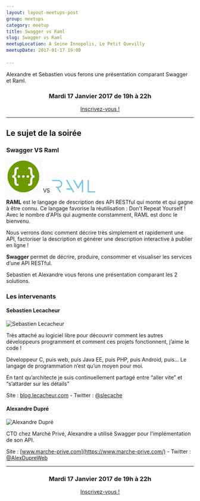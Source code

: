 ```yaml
---
layout: layout-meetups-post
group: meetups
category: meetup
title: Swagger vs Raml
slug: Swagger vs Raml
meetupLocation: A Seine Innopolis, Le Petit Quevilly
meetupDate: 2017-01-17 19:00

---
```


Alexandre et Sebastien vous ferons une présentation comparant Swagger et Raml.



<div style="text-align: center;">
  <h3>Mardi 17 Janvier 2017 de 19h à 22h</h3>
  <p>
    <a class="button" target="_blank"
    href="https://www.eventbrite.fr/e/billets-swagger-vs-raml-31072484638">
      Inscrivez-vous !
    </a>
  </p>
</div>

----

## Le sujet de la soirée

### Swagger VS Raml

![Logo Swagger](/images/meetups/swagger.png)  VS  ![Logo Swagger](/images/meetups/ramllogo.png)


**RAML** est le langage de description des API RESTful qui monte et qui gagne à être connu. Ce langage favorise la réutilisation : Don't Repeat Yourself ! Avec le nombre d'APIs qui augmente constamment, RAML est donc le bienvenu.

Nous verrons donc comment décrire très simplement et rapidement une API, factoriser la description et générer une description interactive à publier en ligne !


**Swagger** permet de décrire, produire, consommer et visualiser les services d’une API RESTful.

Sebastien et Alexandre vous ferons une présentation comparant les 2 solutions.


### Les intervenants

#### Sebastien Lecacheur


![Sebastien Lecacheur](https://pbs.twimg.com/profile_images/722358213836992512/nfBoZl5a_200x200.jpg)

Très attaché au logiciel libre pour découvrir comment les autres développeurs programment et comment ces projets fonctionnent, j’aime le code !

Développeur C, puis web, puis Java EE, puis PHP, puis Android, puis… Le langage de programmation n’est qu’un moyen pour moi.

En tant qu’architecte je suis continuellement partagé entre “aller vite” et “s’attarder sur les détails”

Site : [blog.lecacheur.com](http://blog.lecacheur.com/) - Twitter : [@slecache](https://twitter.com/slecache)

#### Alexandre Dupré

![Alexandre Dupré](https://pbs.twimg.com/profile_images/2454830730/alexandre_200x200.png) 

CTO chez Marché Privé, Alexandre a utilisé Swagger pour l'implémentation de son API.

Site : [www.marche-prive.com](https://www.marche-prive.com/) - Twitter : [@AlexDupreWeb](https://twitter.com/AlexDupreWeb)

----

<div style="text-align: center;">
  <h3>Mardi 17 Janvier 2017 de 19h à 22h</h3>
  <p>
    <a class="button" target="_blank"
    href="https://www.eventbrite.fr/e/billets-swagger-vs-raml-31072484638">
      Inscrivez-vous !
    </a>
  </p>
</div>
